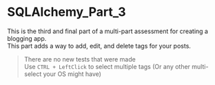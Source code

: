 # SQLAlchemy_Part_3

This is the third and final part of a multi-part assessment for creating a blogging app.  
This part adds a way to add, edit, and delete tags for your posts.  
> There are no new tests that were made  
> Use `CTRL + LeftClick` to select multiple tags (Or any other multi-select your OS might have)
